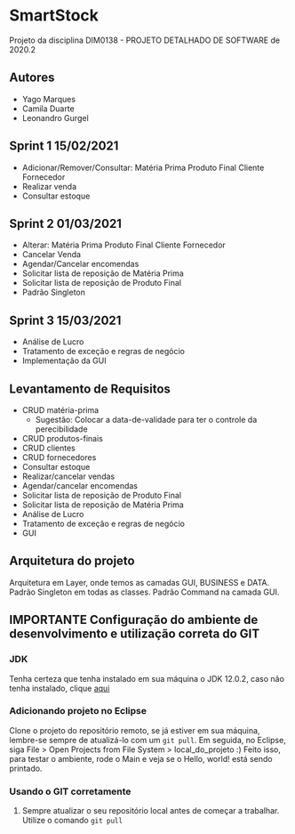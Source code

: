 # SmartStock
Projeto da disciplina DIM0138 - PROJETO DETALHADO DE SOFTWARE de 2020.2

## Autores
- Yago Marques
- Camila Duarte
- Leonandro Gurgel

## Sprint 1 15/02/2021
- Adicionar/Remover/Consultar: 
	Matéria Prima
	Produto Final
	Cliente
	Fornecedor
- Realizar venda
- Consultar estoque

## Sprint 2 01/03/2021
- Alterar:
	Matéria Prima
	Produto Final
	Cliente
	Fornecedor
- Cancelar Venda
- Agendar/Cancelar encomendas
- Solicitar lista de reposição de Matéria Prima
- Solicitar lista de reposição de Produto Final
- Padrão Singleton

## Sprint 3 15/03/2021
- Análise de Lucro
- Tratamento de exceção e regras de negócio
- Implementação da GUI


## Levantamento de Requisitos
- CRUD matéria-prima
    - Sugestão: Colocar a data-de-validade para ter o controle da perecibilidade
- CRUD produtos-finais
- CRUD clientes
- CRUD fornecedores
- Consultar estoque
- Realizar/cancelar vendas
- Agendar/cancelar encomendas
- Solicitar lista de reposição de Produto Final
- Solicitar lista de reposição de Matéria Prima
- Análise de Lucro
- Tratamento de exceção e regras de negócio
- GUI

## Arquitetura do projeto
Arquitetura em Layer, onde temos as camadas GUI, BUSINESS e DATA.
Padrão Singleton em todas as classes.
Padrão Command na camada GUI.

## **IMPORTANTE** Configuração do ambiente de desenvolvimento e utilização correta do GIT
### JDK
Tenha certeza que tenha instalado em sua máquina o JDK 12.0.2, caso não tenha instalado, clique [aqui](https://www.oracle.com/br/java/technologies/javase/jdk12-archive-downloads.html)
### Adicionando projeto no Eclipse
Clone o projeto do repositório remoto, se já estiver em sua máquina, lembre-se sempre de atualizá-lo com um ``` git pull ```. Em seguida, no Eclipse, siga File > Open Projects from File System > local_do_projeto :) Feito isso, para testar o ambiente, rode o Main e veja se o Hello, world! está sendo printado.
### Usando o GIT corretamente
1. Sempre atualizar o seu repositório local antes de começar a trabalhar. Utilize o comando ```git pull```
